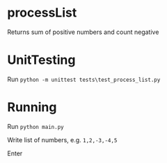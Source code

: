 # processList
Returns sum of positive numbers and count negative

# UnitTesting
Run `python -m unittest tests\test_process_list.py`

# Running
Run `python main.py`

Write list of numbers, e.g. `1,2,-3,-4,5`

Enter